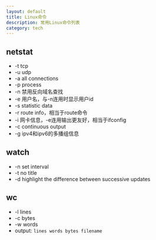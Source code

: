 ```yaml
---
layout: default
title: Linux命令
description: 常用Linux命令列表
category: tech
---
```



## netstat

* -t tcp
* -u udp
* -a all connections
* -p process
* -n 禁用反向域名查找
* -e 用户名，与-n连用时显示用户id
* -s statistic data
* -r route info，相当于route命令
* -i 网卡信息，-e连用输出更友好，相当于ifconfig
* -c continuous output
* -g ipv4和ipv6的多播组信息

## watch

* -n set interval
* -t no title
* -d highlight the difference between successive updates

## wc
* -l lines
* -c bytes
* -w words
* output: `lines words bytes filename`  

